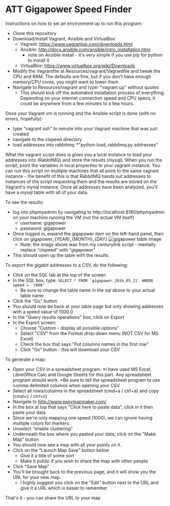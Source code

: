# ATT Gigapower Speed Finder

Instructions on how to set an environment up to run this program:

* Clone this repository
* Download/install Vagrant, Ansible and VirtualBox
  * Vagrant: https://www.vagrantup.com/downloads.html
  * Ansible: http://docs.ansible.com/ansible/intro_installation.html
    * note on Ansible install - it's very simple if you use pip for python to install it
  * VirtualBox: https://www.virtualbox.org/wiki/Downloads
* Modify the Vagrantfile at Resources/vagrant/Vagrantfile and tweak the CPU and RAM. The defaults are fine, but if you don't have enough memory/CPU cores, you might want to lower them
* Navigate to Resources/vagrant and type: "vagrant up" without quotes
  * This should kick off the automated installation process of everything. Depending on your internet connection speed and CPU specs, it could be anywhere from a few minutes to a few hours.
  

Once your Vagrant vm is running and the Ansible script is done (with no errors, hopefully):
* type "vagrant ssh" to remote into your Vagrant machine that was just created
* navigate to the clspeed directory
* load addresses into rabbitmq:
  *"python load_rabbitmq.py addresses"
  
What the vagrant script does is gives you a local instance to load your addresses into (RabbitMQ) and store the results (mysql). When you run the script, point the variables in local.properties to your vagrant instance. You can run this script on multiple machines that all point to the same vagrant instance - the benefit of this is that RabbitMQ hands out addresses to instances of the script requesting them and the results are stored on the Vagrant's mysql instance. Once all addresses have been analyzed, you'll have a mysql table with all of your data.

To see the results: 
* log into phpmyadmin by navigating to http://localhost:8180/phpmyadmin on your machine running the VM (not the actual VM itself)
  * username: gigapower
  * password: gigapower
* Once logged in, expand the gigapower item on the left-hand panel, then click on gigapower_{YEAR}\_{MONTH}\_{DAY}
![gigapower table image](http://i.imgur.com/mRC5Pck.jpg)
  * Note: the image above was from my centurylink script - mentally replace "clspeed" with "gigapower"
* This should open up the table with the results. 

To export the gigabit addresses to a CSV, do the following:
* Click on the SQL tab at the top of the screen
* In the SQL box, type:
```SELECT * FROM `gigapower_2016_05_11` WHERE speed = '1000'```
  * Be sure to change the table name in the sql above to your actual table name
* Click the "Go" button
* You should now be back at your table page but only showing addresses with a speed value of 1000.0
* In the "Query results operations" box, click on Export
* In the Export screen: 
  * Choose "Custom - display all possible options"
  * Select "CSV" from the Format drop-down menu (NOT CSV for MS Excel)
  * Check the box that says "Put columns names in the first row"
  * Click "Go" button - this will download your CSV
  
To generate a map:
* Open your CSV in a spreadsheet program. 
  *I have used MS Excel, LibreOffice Calc and Google Sheets for this part. Any spreadsheet program should work.
  *Be sure to tell the spreadsheet program to use comma delimited columns when opening your CSV
* Select all rows/columns in the spreadsheet (cmd+a / ctrl+a) and copy (cmd+c / ctrl+c)
* Navigate to http://www.easymapmaker.com/
* In the box at top that says "Click here to paste data", click in it then paste your data
* Since we're only mapping one speed (1000), we can ignore having multiple colors for markers
* Unselect "enable clustering" 
* Underneath the box where you pasted your data, click on the "Make Map" button
* You should now see a map with all your points on it. 
* Click on the "Launch Map Save" button below
  * Give it a title of some sort
  * Make it public if you wish to share the map with other people
* Click "Save Map"
* You'll be brought back to the previous page, and it will show you the URL for your new map.
  * I highly suggest you click on the "Edit" button next to the URL and give it a URL which is easier to remember 
  
That's it - you can share the URL to your map

